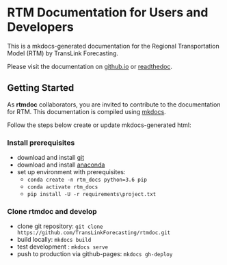# RTM Documentation for Users and Developers

This is a mkdocs-generated documentation for the Regional Transportation Model (RTM) by TransLink Forecasting.

Please visit the documentation on [github.io](https://translinkforecasting.github.io/rtmdoc) or [readthedoc](https://rtm.readthedocs.io).

## Getting Started

As **rtmdoc** collaborators, you are invited to contribute to the documentation for RTM. This documentation is compiled using [mkdocs](https://www.mkdocs.org/).

Follow the steps below create or update mkdocs-generated html:

### Install prerequisites

* download and install [git](https://git-scm.com/downloads)
* download and install [anaconda](https://www.anaconda.com/distribution/)
* set up environment with prerequisites:
   * `conda create -n rtm_docs python=3.6 pip`
   * `conda activate rtm_docs`
   * `pip install -U -r requirements\project.txt`

### Clone rtmdoc and develop

* clone git repository: `git clone https://github.com/TransLinkForecasting/rtmdoc.git`
* build locally: `mkdocs build`
* test development : `mkdocs serve`
* push to production via github-pages: `mkdocs gh-deploy`
